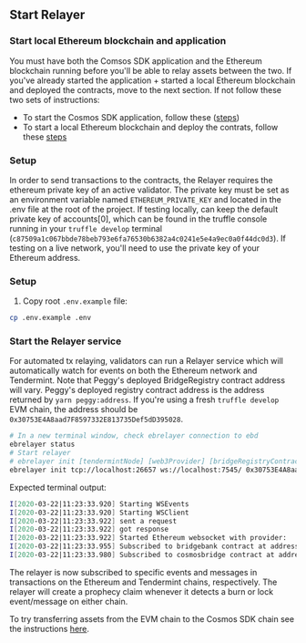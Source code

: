 ## Start Relayer

### Start local Ethereum blockchain and application

You must have both the Comsos SDK application and the Ethereum blockchain running before you'll be able to relay assets between the two. If you've already started the application + started a local Ethereum blockchain and deployed the contracts, move to the next section. If not follow these two sets of instructions:
- To start the Cosmos SDK application, follow these ([steps](./setup-bridge-chain.md))
- To start a local Ethereum blockchain and deploy the contrats, follow these [steps](./setup-eth-local.md)

### Setup

In order to send transactions to the contracts, the Relayer requires the ethereum private key of an active validator. The private key must be set as an environment variable named `ETHEREUM_PRIVATE_KEY` and located in the .env file at the root of the project. If testing locally, can keep the default private key of accounts[0], which can be found in the truffle console running in your `truffle develop` terminal (`c87509a1c067bbde78beb793e6fa76530b6382a4c0241e5e4a9ec0a0f44dc0d3`). If testing on a live network, you'll need to use the private key of your Ethereum address.

### Setup

1. Copy root `.env.example` file:  

```bash
cp .env.example .env
```

### Start the Relayer service

For automated tx relaying, validators can run a Relayer service which will automatically watch for events on both the Ethereum network and Tendermint. Note that Peggy's deployed BridgeRegistry contract address will vary. Peggy's deployed registry contract address is the address returned by `yarn peggy:address`. If you're using a fresh `truffle develop` EVM chain, the address should be `0x30753E4A8aad7F8597332E813735Def5dD395028`.

```bash
# In a new terminal window, check ebrelayer connection to ebd
ebrelayer status
# Start relayer
# ebrelayer init [tendermintNode] [web3Provider] [bridgeRegistryContractAddress] [validatorMoniker] [flags]
ebrelayer init tcp://localhost:26657 ws://localhost:7545/ 0x30753E4A8aad7F8597332E813735Def5dD395028 validator --chain-id=peggy
```

Expected terminal output:

```bash
I[2020-03-22|11:23:33.920] Starting WSEvents                            impl=WSEvents
I[2020-03-22|11:23:33.920] Starting WSClient                            impl="WSClient{localhost:26657 (/websocket)}"
I[2020-03-22|11:23:33.922] sent a request                               req="RPCRequest{0 subscribe/7B227175657279223A22746D2E6576656E74203D2027547827227D}"
I[2020-03-22|11:23:33.922] got response                                 id=0 result=7B7D
I[2020-03-22|11:23:33.922] Started Ethereum websocket with provider:    ws://localhost:7545/=(MISSING)
I[2020-03-22|11:23:33.955] Subscribed to bridgebank contract at address: 0x2C2B9C9a4a25e24B174f26114e8926a9f2128FE4 
I[2020-03-22|11:23:33.980] Subscribed to cosmosbridge contract at address: 0x8f0483125FCb9aaAEFA9209D8E9d7b9C8B9Fb90F
```

The relayer is now subscribed to specific events and messages in transactions on the Ethereum and Tendermint chains, respectively. The relayer will create a prophecy claim whenever it detects a burn or lock event/message on either chain.

To try transferring assets from the EVM chain to the Cosmos SDK chain see the instructions [here](./ethereum-to-cosmos.md).